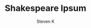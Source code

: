---
layout: ipsumpage

title: Shakespeare Ipsum
key: shakespeare
description: "To ipsum or not to ipsum. What happens when you combine all phrases from William Shakespeare's greates monoloques? When you need some more art or creativity in your website dummy texts, then Shakespeare Ipsum is for you."
author: Steven K

start_with: "to be, or not to be, thats the question"

titleColor: "#2f64eb"
descColor: "##120385"
genBtnTextColor: "#000000"
genBtnBgColor: "#2f64eb"
genBtnText: "Start the show!"
labelTextColor: "#3b0385"
labelBgColor: "#28d0ed"
labelBorderColor: "#036273"

# Source: http://shakespeare.mit.edu/

language: English
text:
- to be, or not to be, that is the question,
- whether 'tis nobler in the mind to suffer
- the slings and arrows of outrageous fortune,
- or to take arms against a sea of troubles,
- and by opposing end them? to die to sleep;
- no more; and by a sleep to say we end
- the heart-ache and the thousand natural shocks
- that flesh is heir to, 'tis a consummation
- devoutly to be wish'd. to die, to sleep;
- to sleep, perchance to dream ay, there's the rub;
- for in that sleep of death what dreams may come
- when we have shuffled off this mortal coil,
- must give us pause there's the respect
- that makes calamity of so long life;
- for who would bear the whips and scorns of time,
- the oppressor's wrong, the proud man's contumely,
- the pangs of despised love, the law's delay,
- the insolence of office and the spurns
- that patient merit of the unworthy takes,
- when he himself might his quietus make
- with a bare bodkin? who would fardels bear,
- to grunt and sweat under a weary life,
- but that the dread of something after death,
- the undiscover'd country from whose bourn
- no traveller returns, puzzles the will
- and makes us rather bear those ills we have
- than fly to others that we know not of?
- thus conscience does make cowards of us all;
- and thus the native hue of resolution
- is sicklied o'er with the pale cast of thought,
- and enterprises of great pith and moment
- with this regard their currents turn awry,
- and lose the name of action.
- the fair ophelia! nymph, in thy orisons
- be all my sins remember'd.

- From fairest creatures we desire increase,
- That thereby beauty's rose might never die,
- But as the riper should by time decease,
- His tender heir might bear his memory
- But thou, contracted to thine own bright eyes,
- Feed'st thy light'st flame with self-substantial fuel,
- Making a famine where abundance lies,
- Thyself thy foe, to thy sweet self too cruel.
- Thou that art now the world's fresh ornament
- And only herald to the gaudy spring,
- Within thine own bud buriest thy content
- And, tender churl, makest waste in niggarding.
- Pity the world, or else this glutton be,
- To eat the world's due, by the grave and thee.

- now is the winter of our discontent
- made glorious summer by this sun of york;
- and all the clouds that lour'd upon our house
- in the deep bosom of the ocean buried.
- now are our brows bound with victorious wreaths;
- our bruised arms hung up for monuments;
- our stern alarums changed to merry meetings,
- our dreadful marches to delightful measures.
- grim-visaged war hath smooth'd his wrinkled front;
- and now, instead of mounting barbed steeds
- to fright the souls of fearful adversaries,
- he capers nimbly in a lady's chamber
- to the lascivious pleasing of a lute.
- but i, that am not shaped for sportive tricks,
- nor made to court an amorous looking-glass;
- i, that am rudely stamp'd, and want love's majesty
- to strut before a wanton ambling nymph;
- i, that am curtail'd of this fair proportion,
- cheated of feature by dissembling nature,
- deformed, unfinish'd, sent before my time
- into this breathing world, scarce half made up,
- and that so lamely and unfashionable
- that dogs bark at me as I halt by them;
- why, i, in this weak piping time of peace,
- have no delight to pass away the time,
- unless to spy my shadow in the sun
- and descant on mine own deformity
- and therefore, since I cannot prove a lover,
- to entertain these fair well-spoken days,
- I am determined to prove a villain
- and hate the idle pleasures of these days.
- plots have I laid, inductions dangerous,
- by drunken prophecies, libels and dreams,
- to set my brother clarence and the king
- in deadly hate the one against the other
- and if king edward be as true and just
- as I am subtle, false and treacherous,
- this day should clarence closely be mew'd up,
- about a prophecy, which says that 'g'
- of edward's heirs the murderer shall be.
- dive, thoughts, down to my soul, here clarence comes.

- in faith, I will. let me peruse this face.
- mercutio's kinsman, noble county paris!
- what said my man, when my betossed soul
- did not attend him as we rode? I think
- he told me paris should have married juliet
- said he not so? or did I dream it so?
- or am I mad, hearing him talk of juliet,
- to think it was so? o, give me thy hand,
- one writ with me in sour misfortune's book!
- i'll bury thee in a triumphant grave;
- a grave? o no! a lantern, slaughter'd youth,
- for here lies juliet, and her beauty makes
- this vault a feasting presence full of light.
- death, lie thou there, by a dead man interr'd.
- how oft when men are at the point of death
- have they been merry! which their keepers call
- a lightning before death, o, how may i
- call this a lightning? o my love! my wife!
- death, that hath suck'd the honey of thy breath,
- hath had no power yet upon thy beauty
- thou art not conquer'd; beauty's ensign yet
- is crimson in thy lips and in thy cheeks,
- and death's pale flag is not advanced there.
- tybalt, liest thou there in thy bloody sheet?
- o, what more favour can I do to thee,
- than with that hand that cut thy youth in twain
- to sunder his that was thine enemy?
- forgive me, cousin! ah, dear juliet,
- why art thou yet so fair? shall I believe
- that unsubstantial death is amorous,
- and that the lean abhorred monster keeps
- thee here in dark to be his paramour?
- for fear of that, I still will stay with thee;
- and never from this palace of dim night
- depart again, here, here will I remain
- with worms that are thy chamber-maids; o, here
- will I set up my everlasting rest,
- and shake the yoke of inauspicious stars
- from this world-wearied flesh. eyes, look your last!
- arms, take your last embrace! and, lips, o you
- the doors of breath, seal with a righteous kiss
- a dateless bargain to engrossing death!
- come, bitter conduct, come, unsavoury guide!
- thou desperate pilot, now at once run on
- the dashing rocks thy sea-sick weary bark!
- here's to my love!
- o true apothecary!
- thy drugs are quick. thus with a kiss I die.


- blow, winds, and crack your cheeks! rage! blow!
- you cataracts and hurricanoes, spout
- till you have drench'd our steeples, drown'd the cocks!
- you sulphurous and thought-executing fires,
- vaunt-couriers to oak-cleaving thunderbolts,
- singe my white head! and thou, all-shaking thunder,
- smite flat the thick rotundity o' the world!
- crack nature's moulds, an germens spill at once,
- that make ingrateful man!

- all the world's a stage
- and all the men and women merely players
- they have their exits and their entrances;
- and one man in his time plays many parts,
- his acts being seven ages. at first the infant,
- mewling and puking in the nurse's arms.
- and then the whining school-boy, with his satchel
- and shining morning face, creeping like snail
- unwillingly to school. and then the lover,
- sighing like furnace, with a woeful ballad
- made to his mistress' eyebrow. then a soldier,
- full of strange oaths and bearded like the pard,
- jealous in honour, sudden and quick in quarrel,
- seeking the bubble reputation
- even in the cannon's mouth. and then the justice,
- in fair round belly with good capon lined,
- with eyes severe and beard of formal cut,
- full of wise saws and modern instances;
- and so he plays his part. the sixth age shifts
- into the lean and slipper'd pantaloon,
- with spectacles on nose and pouch on side,
- his youthful hose, well saved, a world too wide
- for his shrunk shank; and his big manly voice,
- turning again toward childish treble, pipes
- and whistles in his sound. last scene of all,
- that ends this strange eventful history,
- is second childishness and mere oblivion,
- sans teeth, sans eyes, sans taste, sans everything.

- a horse! a horse! my kingdom for a horse!

- if we shadows have offended,
- think but this, and all is mended,
- that you have but slumber'd here
- while these visions did appear.
- and this weak and idle theme,
- no more yielding but a dream,
- gentles, do not reprehend
- if you pardon, we will mend
- and, as I am an honest puck,
- if we have unearned luck
- now to 'scape the serpent's tongue,
- we will make amends ere long;
- else the puck a liar call;
- so, good night unto you all.
- give me your hands, if we be friends,
- and robin shall restore amends.


- done to death by slanderous tongues
- was the hero that here lies
- death, in guerdon of her wrongs,
- gives her fame which never dies.
- so the life that died with shame
- lives in death with glorious fame.
- hang thou there upon the tomb,
- praising her when I am dumb.
- now, music, sound, and sing your solemn hymn.
- pardon, goddess of the night,
- those that slew thy virgin knight;
- for the which, with songs of woe,
- round about her tomb they go.
- midnight, assist our moan;
- help us to sigh and groan,
- heavily, heavily
- graves, yawn and yield your dead,
- till death be uttered, heavily, heavily.

- if it were done when 'tis done, then 'twere well
- it were done quickly if the assassination
- could trammel up the consequence, and catch
- with his surcease success; that but this blow
- might be the be-all and the end-all here,
- but here, upon this bank and shoal of time,
- we'ld jump the life to come. but in these cases
- we still have judgment here; that we but teach
- bloody instructions, which, being taught, return
- to plague the inventor this even-handed justice
- commends the ingredients of our poison'd chalice
- to our own lips. he's here in double trust;
- first, as I am his kinsman and his subject,
- strong both against the deed; then, as his host,
- who should against his murderer shut the door,
- not bear the knife myself. besides, this duncan
- hath borne his faculties so meek, hath been
- so clear in his great office, that his virtues
- will plead like angels, trumpet-tongued, against
- the deep damnation of his taking-off;
- and pity, like a naked new-born babe,
- striding the blast, or heaven's cherubim, horsed
- upon the sightless couriers of the air,
- shall blow the horrid deed in every eye,
- that tears shall drown the wind. I have no spur
- to prick the sides of my intent, but only
- vaulting ambition, which o'erleaps itself and falls on the other.

- Her father loved me; oft invited me;
- Still question'd me the story of my life,
- From year to year, the battles, sieges, fortunes,
- That I have passed.
- I ran it through, even from my boyish days,
- To the very moment that he bade me tell it;
- Wherein I spake of most disastrous chances,
- Of moving accidents by flood and field
- Of hair-breadth scapes i' the imminent deadly breach,
- Of being taken by the insolent foe
- And sold to slavery, of my redemption thence
- And portance in my travels' history
- Wherein of antres vast and deserts idle,
- Rough quarries, rocks and hills whose heads touch heaven
- It was my hint to speak, such was the process;
- And of the Cannibals that each other eat,
- The AnthropophagI and men whose heads
- Do grow beneath their shoulders. This to hear
- Would Desdemona seriously incline
- But still the house-affairs would draw her thence
- Which ever as she could with haste dispatch,
- She'ld come again, and with a greedy ear
- Devour up my discourse which I observing,
- Took once a pliant hour, and found good means
- To draw from her a prayer of earnest heart
- That I would all my pilgrimage dilate,
- Whereof by parcels she had something heard,
- But not intentively I did consent,
- And often did beguile her of her tears,
- When I did speak of some distressful stroke
- That my youth suffer'd. My story being done,
- She gave me for my pains a world of sighs
- She swore, in faith, twas strange, 'twas passing strange,
- T was pitiful, 'twas wondrous pitiful
- She wish'd she had not heard it, yet she wish'd
- That heaven had made her such a man she thank'd me,
- And bade me, if I had a friend that loved her,
- I should but teach him how to tell my story.
- And that would woo her. Upon this hint I spake
- She loved me for the dangers I had pass'd,
- And I loved her that she did pity them.
- This only is the witchcraft I have used
- Here comes the lady; let her witness it.

- The little Love-god lying once asleep
- Laid by his side his heart-inflaming brand,
- Whilst many nymphs that vow'd chaste life to keep
- Came tripping by; but in her maiden hand
- The fairest votary took up that fire
- Which many legions of true hearts had warm'd;
- And so the general of hot desire
- Was sleeping by a virgin hand disarm'd.
- This brand she quenched in a cool well by,
- Which from Love's fire took heat perpetual,
- Growing a bath and healthful remedy
- For men diseased; but I, my mistress' thrall,
- Came there for cure, and this by that I prove,
- Love's fire heats water, water cools not love.

---